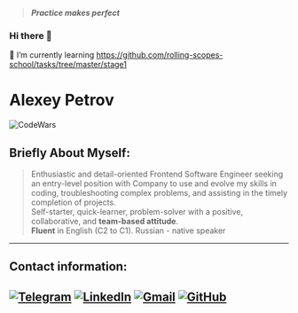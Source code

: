 >***Practice makes perfect***

### Hi there 👋
🌱 I’m currently learning https://github.com/rolling-scopes-school/tasks/tree/master/stage1
<!--
**AxelC0de/AxelC0de** is a ✨ _special_ ✨ repository because its `README.md` (this file) appears on your GitHub profile.

Here are some ideas to get you started:

- 🔭 I’m currently working on ...
- 🌱 I’m currently learning ...
- 👯 I’m looking to collaborate on ...
- 🤔 I’m looking for help with ...
- 💬 Ask me about ...
- 📫 How to reach me: ...
- 😄 Pronouns: ...
- ⚡ Fun fact: ...
-->


#  Alexey Petrov
![CodeWars](https://www.codewars.com/users/AxelC0de/badges/small?theme=light)

## Briefly About Myself:
>Enthusiastic and detail-oriented Frontend Software Engineer seeking an entry-level position with Company to use and evolve my skills in coding, troubleshooting complex problems, and assisting in the timely completion of projects.\
> Self-starter, quick-learner, problem-solver with a positive, collaborative, and **team-based attitude**.\
> **Fluent** in English (C2 to C1). Russian - native speaker

---

## Contact information:

[![Telegram](https://img.shields.io/badge/Telegram-2CA5E0?style=for-the-badge&logo=telegram&logoColor=white)](https://t.me/axelc0de)
[![LinkedIn](https://img.shields.io/badge/linkedin-%230077B5.svg?style=for-the-badge&logo=linkedin&logoColor=white)](https://www.linkedin.com/in/alexey-grigoriev-844742223?lipi=urn%3Ali%3Apage%3Ad_flagship3_profile_view_base_contact_details%3B33ulmHWsR2Kot1BbtE4B4A%3D%3D)
[![Gmail](https://img.shields.io/badge/Gmail-D14836?style=for-the-badge&logo=gmail&logoColor=white)](mailto:axelc0de.github@gmail.com)
[![GitHub](https://img.shields.io/badge/github-%23121011.svg?style=for-the-badge&logo=github&logoColor=white)](https://github.com/axelc0de)
---

